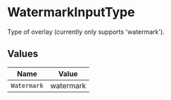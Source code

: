 # WatermarkInputType

Type of overlay (currently only supports 'watermark').


## Values

| Name        | Value       |
| ----------- | ----------- |
| `Watermark` | watermark   |